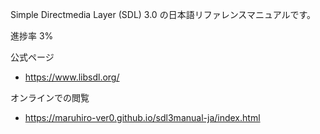 Simple Directmedia Layer (SDL) 3.0 の日本語リファレンスマニュアルです。

進捗率 3%

公式ページ
* https://www.libsdl.org/

オンラインでの閲覧
* https://maruhiro-ver0.github.io/sdl3manual-ja/index.html
